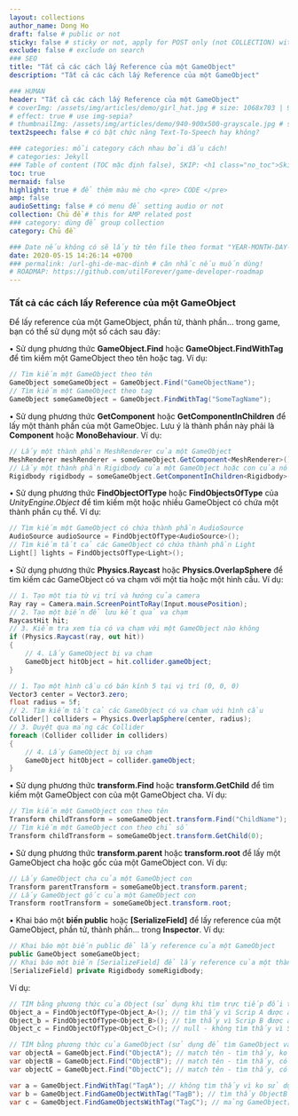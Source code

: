 ```yaml
---
layout: collections
author_name: Dong Ho
draft: false # public or not
sticky: false # sticky or not, apply for POST only (not COLLECTION) with including thumbnailImg
exclude: false # exclude on search
### SEO
title: "Tất cả các cách lấy Reference của một GameObject"
description: "Tất cả các cách lấy Reference của một GameObject"

### HUMAN
header: "Tất cả các cách lấy Reference của một GameObject"
# coverImg: /assets/img/articles/demo/girl_hat.jpg # size: 1068x703 | 900x500 | 600x400
# effect: true # use img-sepia?
# thumbnailImg: /assets/img/articles/demo/940-900x500-grayscale.jpg # size: 900x500 | 600x400
text2speech: false # có bật chức năng Text-To-Speech hay không?

### categories: mỗi category cách nhau bởi dấu cách!
# categories: Jekyll
### Table of content (TOC mặc định false), SKIP: <h1 class="no_toc">Skip toc</h1> hoặc <div class="no_toc_section">
toc: true
mermaid: false
highlight: true # để thêm màu mè cho <pre> CODE </pre>
amp: false
audioSetting: false # có menu để setting audio or not
collection: Chủ đề # this for AMP related post
### category: dùng để group collection
category: Chủ đề

### Date nếu không có sẽ lấy từ tên file theo format "YEAR-MONTH-DAY-title.md"
date: 2020-05-15 14:26:14 +0700
### permalink: /url-ghi-de-mac-dinh # cân nhắc nếu muốn dùng!
# ROADMAP: https://github.com/utilForever/game-developer-roadmap
---
```


### Tất cả các cách lấy Reference của một GameObject

Để lấy reference của một GameObject, phần tử, thành phần... trong game, bạn có thể sử dụng một số cách sau đây:

•  Sử dụng phương thức **GameObject.Find** hoặc **GameObject.FindWithTag** để tìm kiếm một GameObject theo tên hoặc tag. Ví dụ:<br>
```csharp
// Tìm kiếm một GameObject theo tên
GameObject someGameObject = GameObject.Find("GameObjectName");
// Tìm kiếm một GameObject theo tag
GameObject someGameObject = GameObject.FindWithTag("SomeTagName");
```

•  Sử dụng phương thức **GetComponent** hoặc **GetComponentInChildren** để lấy một thành phần của một GameObjec. Lưu ý là thành phần này phải là **Component** hoặc **MonoBehaviour**. Ví dụ:<br>
```csharp
// Lấy một thành phần MeshRenderer của một GameObject
MeshRenderer meshRenderer = someGameObject.GetComponent<MeshRenderer>();
// Lấy một thành phần Rigidbody của một GameObject hoặc con của nó
Rigidbody rigidbody = someGameObject.GetComponentInChildren<Rigidbody>();
```

•  Sử dụng phương thức **FindObjectOfType** hoặc **FindObjectsOfType** của *UnityEngine.Object* để tìm kiếm một hoặc nhiều GameObject có chứa một thành phần cụ thể. Ví dụ:<br>
```csharp
// Tìm kiếm một GameObject có chứa thành phần AudioSource
AudioSource audioSource = FindObjectOfType<AudioSource>();
// Tìm kiếm tất cả các GameObject có chứa thành phần Light
Light[] lights = FindObjectsOfType<Light>();
```

•  Sử dụng phương thức **Physics.Raycast** hoặc **Physics.OverlapSphere** để tìm kiếm các GameObject có va chạm với một tia hoặc một hình cầu. Ví dụ:<br>
```csharp
// 1. Tạo một tia từ vị trí và hướng của camera
Ray ray = Camera.main.ScreenPointToRay(Input.mousePosition);
// 2. Tạo một biến để lưu kết quả va chạm
RaycastHit hit;
// 3. Kiểm tra xem tia có va chạm với một GameObject nào không
if (Physics.Raycast(ray, out hit))
{
	// 4. Lấy GameObject bị va chạm
	GameObject hitObject = hit.collider.gameObject;
}

// 1. Tạo một hình cầu có bán kính 5 tại vị trí (0, 0, 0)
Vector3 center = Vector3.zero;
float radius = 5f;
// 2. Tìm kiếm tất cả các GameObject có va chạm với hình cầu
Collider[] colliders = Physics.OverlapSphere(center, radius);
// 3. Duyệt qua mảng các Collider
foreach (Collider collider in colliders)
{
	// 4. Lấy GameObject bị va chạm
	GameObject hitObject = collider.gameObject;
}
```

•  Sử dụng phương thức **transform.Find** hoặc **transform.GetChild** để tìm kiếm một GameObject con của một GameObject cha. Ví dụ:<br>
```csharp
// Tìm kiếm một GameObject con theo tên
Transform childTransform = someGameObject.transform.Find("ChildName");
// Tìm kiếm một GameObject con theo chỉ số
Transform childTransform = someGameObject.transform.GetChild(0);
```

•  Sử dụng phương thức **transform.parent** hoặc **transform.root** để lấy một GameObject cha hoặc gốc của một GameObject con. Ví dụ:<br>
```csharp
// Lấy GameObject cha của một GameObject con
Transform parentTransform = someGameObject.transform.parent;
// Lấy GameObject gốc của một GameObject con
Transform rootTransform = someGameObject.transform.root;
```

•  Khai báo một **biến public** hoặc **[SerializeField]** để lấy reference của một GameObject, phần tử, thành phần... trong **Inspector**. Ví dụ:<br>
```csharp
// Khai báo một biến public để lấy reference của một GameObject
public GameObject someGameObject;
// Khai báo một biến [SerializeField] để lấy reference của một thành phần
[SerializeField] private Rigidbody someRigidbody;
```

Ví dụ:<br>
```csharp
// TÌM bằng phương thức của Object (sử dụng khi tìm trực tiếp đối tượng MonoBehaviour không phải GameObject)
Object_a = FindObjectOfType<Object_A>(); // tìm thấy vì Scrip A được attach vào Object A
Object_b = FindObjectOfType<Object_B>(); // tìm thấy vì Scrip B được attach vào Object B_1
Object_c = FindObjectOfType<Object_C>(); // null - không tìm thấy vì Scrip C không được attach vào đâu cả

// TÌM bằng phương thức của GameObject (sử dụng để tìm GameObject và thao tác với GameObject)
var objectA = GameObject.Find("ObjectA"); // match tên - tìm thấy, ko có children ngoài transform
var objectB = GameObject.Find("ObjectB"); // match tên - tìm thấy, có 1 child là ObjecB_1
var objectC = GameObject.Find("ObjectC"); // match tên - tìm thấy, có 2 child là ObjectC_1 và Object_C2

var a = GameObject.FindWithTag("TagA"); // không tìm thấy vì ko sử dụng TagA
var b = GameObject.FindGameObjectWithTag("TagB"); // tìm thấy ObjectB đầu tiên (ko phải ObjectB_1)
var c = GameObject.FindGameObjectsWithTag("TagC"); // mảng GameObject[3]
```